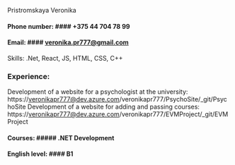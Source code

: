 Pristromskaya Veronika

#### Phone number: #### +375 44 704 78 99
#### Email: #### veronika.pr777@gmail.com

Skills: .Net, React, JS, HTML, CSS, C++

### Experience: ###
Development of a website for a psychologist at the university: https://veronikapr777@dev.azure.com/veronikapr777/PsychoSite/_git/PsychoSite
Development of a website for adding and passing courses: https://veronikapr777@dev.azure.com/veronikapr777/EVMProject/_git/EVMProject

#### Courses: ##### .NET Development
#### English level: #### B1